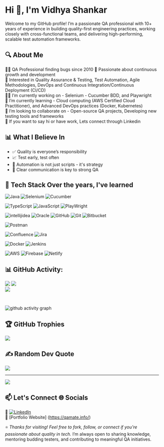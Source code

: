 # Hi 👋, I'm Vidhya Shankar

Welcome to my GitHub profile! I’m a passionate QA professional with 10+ years of experience in building quality-first engineering practices, working closely with cross-functional teams, and delivering high-performing, scalable test automation frameworks.

## 🔍 About Me

👨‍💻 QA Professional finding bugs since 2010 🙂 Passionate about continuous growth and development <br>
👀 Interested in Quality Assurance & Testing, Test Automation, Agile Methodologies, DevOps and Continuous Integration/Continuous Deployment (CI/CD)<br>
👨‍💻 I’m currently working on - Selenium - Cucumber BDD, and Playwright <br>
🌱 I’m currently learning - Cloud computing (AWS Certified Cloud Practitioner), and Advanced DevOps practices (Docker, Kubernetes) <br>
🤝 I’m looking to collaborate on - Open-source QA projects, Developing new testing tools and frameworks<br>
💞 If you want to say hi or have work, Lets connect through Linkedin


## 📊 What I Believe In

- ✅ Quality is everyone’s responsibility  
- 📈 Test early, test often  
- 🧪 Automation is not just scripts - it's strategy  
- 📢 Clear communication is key to strong QA



## 🚀 Tech Stack Over the years, I've learned
![Java](https://img.shields.io/badge/java-%23ED8B00.svg?style=for-the-badge&logo=openjdk&logoColor=white) ![Selenium](https://img.shields.io/badge/-selenium-CB02A?style=for-the-badge&logo=selenium&logoColor=white) ![Cucumber](https://img.shields.io/badge/Cucumber-43B02A?style=for-the-badge&logo=cucumber&logoColor=white) 

![TypeScript](https://img.shields.io/badge/TypeScript-3178C6?style=for-the-badge&logo=typescript&logoColor=white) ![JavaScript](https://img.shields.io/badge/javascript-%23323330.svg?style=for-the-badge&logo=javascript&logoColor=%23F7DF1E) ![PlayWright](https://img.shields.io/static/v1?style=for-the-badge&message=Playwright&color=2EAD33&logo=Playwright&logoColor=FFFFFF&label=)

![intellijidea](https://img.shields.io/badge/IntelliJIDEA-000000.svg?style=for-the-badge&logo=intellij-idea&logoColor=white)
![Oracle](https://img.shields.io/badge/Oracle-F80000?style=for-the-badge&logo=oracle&logoColor=white)
![GitHub](https://img.shields.io/badge/github-%23121011.svg?style=for-the-badge&logo=github&logoColor=white) ![Git](https://img.shields.io/badge/git-%23F05033.svg?style=for-the-badge&logo=git&logoColor=white) ![Bitbucket](https://img.shields.io/badge/bitbucket-%230047B3.svg?style=for-the-badge&logo=bitbucket&logoColor=white)

![Postman](https://img.shields.io/badge/Postman-FF6C37?style=for-the-badge&logo=postman&logoColor=white)

![Confluence](https://img.shields.io/badge/confluence-%23172BF4.svg?style=for-the-badge&logo=confluence&logoColor=white)    ![Jira](https://img.shields.io/badge/jira-%230A0FFF.svg?style=for-the-badge&logo=jira&logoColor=white) 

![Docker](https://img.shields.io/badge/docker-%230db7ed.svg?style=for-the-badge&logo=docker&logoColor=white) ![Jenkins](https://img.shields.io/badge/jenkins-%232C5263.svg?style=for-the-badge&logo=jenkins&logoColor=white) 

![AWS](https://img.shields.io/badge/AWS-%23FF9900.svg?style=for-the-badge&logo=amazon-aws&logoColor=white) ![Firebase](https://img.shields.io/badge/firebase-%23039BE5.svg?style=for-the-badge&logo=firebase) ![Netlify](https://img.shields.io/badge/netlify-%23000000.svg?style=for-the-badge&logo=netlify&logoColor=#00C7B7)

## 📊 GitHub Activity:
![](https://github-readme-stats.vercel.app/api?username=im-vidhyashankar&theme=dark&hide_border=false&include_all_commits=false&count_private=true) ![](https://github-readme-streak-stats.herokuapp.com/?user=im-vidhyashankar&theme=dark&hide_border=false)<br/>
![](https://github-readme-stats.vercel.app/api/top-langs/?username=im-vidhyashankar&theme=dark&hide_border=false&include_all_commits=false&count_private=true&layout=compact)

<br/>

![github activity graph](https://github-readme-activity-graph.vercel.app/graph?username=im-vidhyashankar&theme=nord)

## 🏆 GitHub Trophies
![](https://github-profile-trophy.vercel.app/?username=im-vidhyashankar&theme=radical&no-frame=false&no-bg=true&margin-w=4)

## ✍️ Random Dev Quote
![](https://quotes-github-readme.vercel.app/api?type=horizontal&theme=radical)

---
[![](https://visitcount.itsvg.in/api?id=im-vidhyashankar&icon=0&color=0)](https://visitcount.itsvg.in)

<!-- Proudly created with GPRM ( https://gprm.itsvg.in ) -->

<!-- Proudly created with GPRM ( https://gprm.itsvg.in ) -->


## 📫 Let's Connect 🌐 Socials

🔗 [![LinkedIn](https://img.shields.io/badge/LinkedIn-%230077B5.svg?logo=linkedin&logoColor=white)](https://linkedin.com/in/in/vidhyashankarn/) <br>
💼 [Portfolio Website] (https://qamate.info/)



⭐️ *Thanks for visiting! Feel free to fork, follow, or connect if you're passionate about quality in tech.*  I’m always open to sharing knowledge, mentoring budding testers, and contributing to meaningful QA initiatives.


